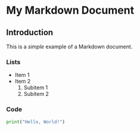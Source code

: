 # My Markdown Document

## Introduction

This is a *simple* example of a Markdown document.

### Lists

- Item 1
- Item 2
  1. Subitem 1
  2. Subitem 2

### Code

```python
print("Hello, World!")

